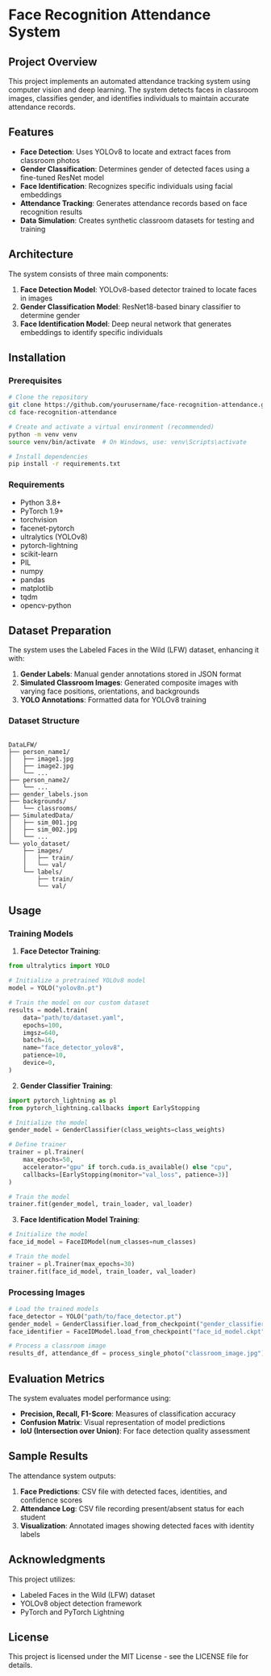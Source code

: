 # Face Recognition Attendance System

## Project Overview

This project implements an automated attendance tracking system using computer vision and deep learning. The system detects faces in classroom images, classifies gender, and identifies individuals to maintain accurate attendance records.

## Features

- **Face Detection**: Uses YOLOv8 to locate and extract faces from classroom photos
- **Gender Classification**: Determines gender of detected faces using a fine-tuned ResNet model
- **Face Identification**: Recognizes specific individuals using facial embeddings
- **Attendance Tracking**: Generates attendance records based on face recognition results
- **Data Simulation**: Creates synthetic classroom datasets for testing and training

## Architecture

The system consists of three main components:

1. **Face Detection Model**: YOLOv8-based detector trained to locate faces in images
2. **Gender Classification Model**: ResNet18-based binary classifier to determine gender
3. **Face Identification Model**: Deep neural network that generates embeddings to identify specific individuals

## Installation

### Prerequisites

```bash
# Clone the repository
git clone https://github.com/yourusername/face-recognition-attendance.git
cd face-recognition-attendance

# Create and activate a virtual environment (recommended)
python -m venv venv
source venv/bin/activate  # On Windows, use: venv\Scripts\activate

# Install dependencies
pip install -r requirements.txt
```

### Requirements

- Python 3.8+
- PyTorch 1.9+
- torchvision
- facenet-pytorch
- ultralytics (YOLOv8)
- pytorch-lightning
- scikit-learn
- PIL
- numpy
- pandas
- matplotlib
- tqdm
- opencv-python

## Dataset Preparation

The system uses the Labeled Faces in the Wild (LFW) dataset, enhancing it with:

1. **Gender Labels**: Manual gender annotations stored in JSON format
2. **Simulated Classroom Images**: Generated composite images with varying face positions, orientations, and backgrounds
3. **YOLO Annotations**: Formatted data for YOLOv8 training

### Dataset Structure

```

DataLFW/
├── person_name1/
│   ├── image1.jpg
│   ├── image2.jpg
│   └── ...
├── person_name2/
│   └── ...
├── gender_labels.json
├── backgrounds/
│   └── classrooms/
├── SimulatedData/
│   ├── sim_001.jpg
│   ├── sim_002.jpg
│   └── ...
└── yolo_dataset/
    ├── images/
    │   ├── train/
    │   └── val/
    └── labels/
        ├── train/
        └── val/
```

## Usage

### Training Models

1. **Face Detector Training**:

```python
from ultralytics import YOLO

# Initialize a pretrained YOLOv8 model
model = YOLO("yolov8n.pt")

# Train the model on our custom dataset
results = model.train(
    data="path/to/dataset.yaml",
    epochs=100,
    imgsz=640,
    batch=16,
    name="face_detector_yolov8",
    patience=10,
    device=0,
)
```

2. **Gender Classifier Training**:

```python
import pytorch_lightning as pl
from pytorch_lightning.callbacks import EarlyStopping

# Initialize the model
gender_model = GenderClassifier(class_weights=class_weights)

# Define trainer
trainer = pl.Trainer(
    max_epochs=50,
    accelerator="gpu" if torch.cuda.is_available() else "cpu",
    callbacks=[EarlyStopping(monitor="val_loss", patience=3)]
)

# Train the model
trainer.fit(gender_model, train_loader, val_loader)
```

3. **Face Identification Model Training**:

```python
# Initialize the model
face_id_model = FaceIDModel(num_classes=num_classes)

# Train the model
trainer = pl.Trainer(max_epochs=30)
trainer.fit(face_id_model, train_loader, val_loader)
```

### Processing Images

```python
# Load the trained models
face_detector = YOLO("path/to/face_detector.pt")
gender_model = GenderClassifier.load_from_checkpoint("gender_classifier.ckpt")
face_identifier = FaceIDModel.load_from_checkpoint("face_id_model.ckpt")

# Process a classroom image
results_df, attendance_df = process_single_photo("classroom_image.jpg")
```

## Evaluation Metrics

The system evaluates model performance using:

- **Precision, Recall, F1-Score**: Measures of classification accuracy
- **Confusion Matrix**: Visual representation of model predictions
- **IoU (Intersection over Union)**: For face detection quality assessment

## Sample Results

The attendance system outputs:

1. **Face Predictions**: CSV file with detected faces, identities, and confidence scores
2. **Attendance Log**: CSV file recording present/absent status for each student
3. **Visualization**: Annotated images showing detected faces with identity labels

## Acknowledgments

This project utilizes:

- Labeled Faces in the Wild (LFW) dataset
- YOLOv8 object detection framework
- PyTorch and PyTorch Lightning

## License

This project is licensed under the MIT License - see the LICENSE file for details.
